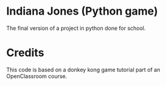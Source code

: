 # Indiana Jones (Python game)
The final version of a project in python done for school.
# Credits
This code is based on a donkey kong game tutorial part of an OpenClassroom course.
